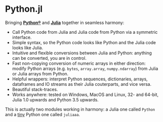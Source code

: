 # Python.jl

Bringing [**Python®**](https://www.python.org/) and [**Julia**](https://julialang.org/) together in seamless harmony:
- Call Python code from Julia and Julia code from Python via a symmetric interface.
- Simple syntax, so the Python code looks like Python and the Julia code looks like Julia.
- Intuitive and flexible conversions between Julia and Python: anything can be converted, you are in control.
- Fast non-copying conversion of numeric arrays in either direction: modify Python arrays (e.g. `bytes`, `array.array`, `numpy.ndarray`) from Julia or Julia arrays from Python.
- Helpful wrappers: interpret Python sequences, dictionaries, arrays, dataframes and IO streams as their Julia couterparts, and vice versa.
- Beautiful stack-traces.
- Works anywhere: tested on Windows, MacOS and Linux, 32- and 64-bit, Julia 1.0 upwards and Python 3.5 upwards.

This is actually two modules working in harmony: a Julia one called `Python` and a [tiny](https://github.com/cjdoris/Python.jl/blob/master/juliaaa/__init__.py) Python one called `juliaaa`.
